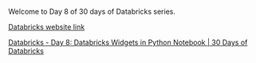 Welcome to Day 8 of 30 days of Databricks series.

[Databricks website link](https://www.databricks.com/)

[Databricks - Day 8: Databricks Widgets in Python Notebook | 30 Days of Databricks](https://youtu.be/6cJskcBtlyc)
